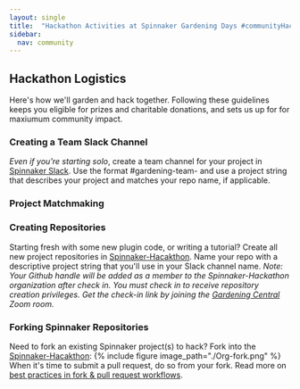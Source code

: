 ```yaml
---
layout: single
title:  "Hackathon Activities at Spinnaker Gardening Days #communityHack"
sidebar:
  nav: community
---
```


## Hackathon Logistics
Here's how we'll garden and hack together. Following these guidelines keeps you eligible for prizes and charitable donations, and sets us up for for maxiumum community impact.

### Creating a Team Slack Channel
_Even if you're starting solo_, create a team channel for your project in [Spinnaker Slack](https://join.spinnaker.io). Use the format #gardening-team-<projectString> and use a project string that describes your project and matches your repo name, if applicable.

### Project Matchmaking


### Creating Repositories
Starting fresh with some new plugin code, or writing a tutorial? Create all new project repositories in [Spinnaker-Hacakthon](https://github.com/spinnaker-hackathon). Name your repo with a descriptive project string that you'll use in your Slack channel name. _Note: Your Github handle will be added as a member to the Spinnaker-Hackathon organization after check in. You must check in to receive repository creation privileges. Get the check-in link by joining the [Gardening Central](<zoom link>) Zoom room._

### Forking Spinnaker Repositories
Need to fork an existing Spinnaker project(s) to hack? Fork into the [Spinnaker-Hacakthon](https://github.com/spinnaker-hackathon):
{%
  include
  figure
  image_path="./Org-fork.png"
%}
When it's time to submit a pull request, do so from your fork. Read more on [best practices in fork & pull request workflows](https://gist.github.com/Chaser324/ce0505fbed06b947d962).
